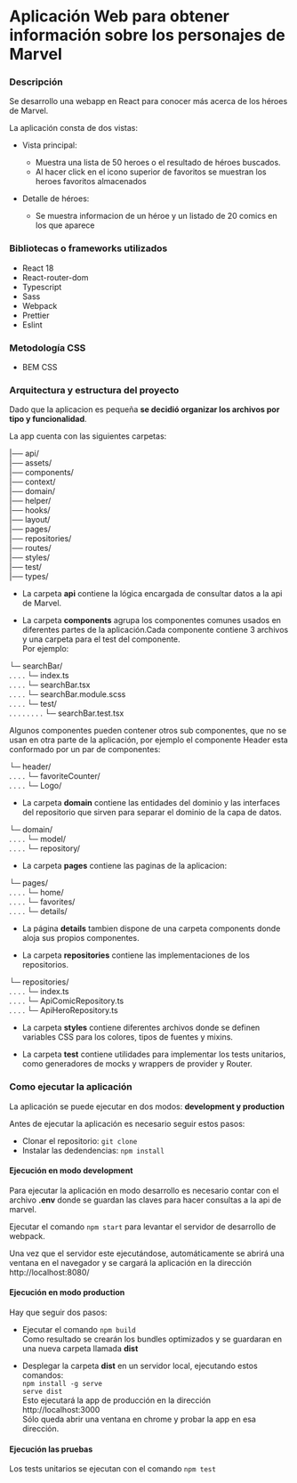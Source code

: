# Aplicación Web para obtener información sobre los personajes de Marvel

### Descripción
Se desarrollo una webapp en React para conocer más acerca de los héroes de Marvel.

La aplicación consta de dos vistas: 
- Vista principal: 

   - Muestra una lista de 50 heroes o el resultado de héroes buscados.  
   - Al hacer click en el icono superior de favoritos se muestran los heroes favoritos almacenados

- Detalle de héroes:  
  - Se muestra informacion de un héroe y un listado de 20 comics en los que aparece


### Bibliotecas o frameworks utilizados

- React 18
- React-router-dom
- Typescript
- Sass
- Webpack
- Prettier
- Eslint

### Metodología CSS

- BEM CSS

### Arquitectura y estructura del proyecto
Dado que la aplicacion es pequeña **se decidió organizar los archivos por tipo y funcionalidad**.  

La app cuenta con las siguientes carpetas:  

|── api/  
|── assets/  
|── components/  
|── context/  
|── domain/  
|── helper/  
|── hooks/  
|── layout/  
|── pages/  
|── repositories/  
|── routes/  
|── styles/  
|── test/  
|── types/  

- La carpeta **api** contiene la lógica encargada de consultar datos a la api de Marvel.

- La carpeta **components** agrupa los componentes comunes usados en diferentes partes de la aplicación.Cada componente contiene 3 archivos y una carpeta para el test del componente.  
Por ejemplo:
    
└─ searchBar/  
. . . .  └─ index.ts  
. . . .  └─ searchBar.tsx  
. . . .  └─ searchBar.module.scss  
. . . .  └─ test/  
. . . . . . . . └─ searchBar.test.tsx    

Algunos componentes pueden contener otros sub componentes, que no se usan en otra parte de la aplicación, por ejemplo el componente Header esta conformado por un par de componentes:

└─ header/  
. . . .  └─ favoriteCounter/  
. . . .  └─ Logo/

- La carpeta **domain** contiene las entidades del dominio y las interfaces del repositorio que sirven para separar el dominio de la capa de datos.   
 
└─ domain/  
. . . .  └─ model/  
. . . .  └─ repository/

- La carpeta **pages** contiene las paginas de la aplicacion:  

 └─ pages/  
. . . .  └─ home/  
. . . .  └─ favorites/  
. . . .  └─ details/

- La página **details** tambien dispone de una carpeta components donde aloja sus propios componentes.

- La carpeta **repositories** contiene las implementaciones de los repositorios.

└─ repositories/  
. . . .  └─ index.ts  
. . . .  └─ ApiComicRepository.ts  
. . . .  └─ ApiHeroRepository.ts

- La carpeta **styles** contiene diferentes archivos donde se definen variables CSS para los colores, tipos de fuentes y mixins.

- La carpeta **test** contiene utilidades para implementar los tests unitarios, como generadores de mocks y wrappers de provider y Router.


### Como ejecutar la aplicación
La aplicación se puede ejecutar en dos modos: **development y production**

Antes de ejecutar la aplicación es necesario seguir estos pasos:
- Clonar el repositorio: `git clone`
- Instalar las dedendencias: `npm install`

#### Ejecución en modo development
Para ejecutar la aplicación en modo desarrollo es necesario contar con el archivo **.env** donde se guardan las claves para hacer consultas a la api de marvel.

Ejecutar el comando `npm start` para levantar el servidor de desarrollo de webpack. 
 
Una vez que el servidor este ejecutándose, automáticamente se abrirá una ventana en el navegador y se cargará la aplicación en la dirección http://localhost:8080/ 
 

#### Ejecución en modo production
Hay que seguir dos pasos:

- Ejecutar el comando `npm build`   
Como resultado se crearán los bundles optimizados y se guardaran en una nueva carpeta llamada **dist**

- Desplegar la carpeta **dist** en un servidor local, ejecutando estos comandos:  
 `npm install -g serve`   
`serve dist`   
Esto ejecutará la app de producción en la dirección http://localhost:3000    
Sólo queda abrir una ventana en chrome y probar la app en esa dirección.

#### Ejecución las pruebas

Los tests unitarios se ejecutan con el comando `npm test`




